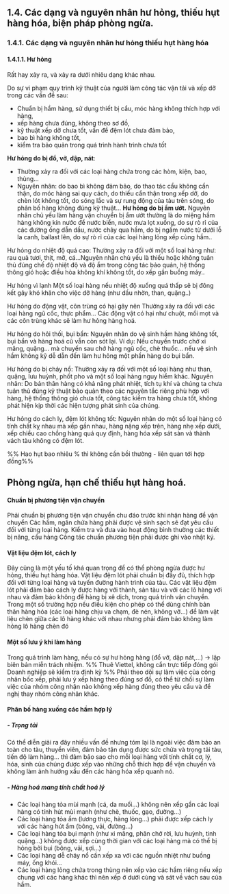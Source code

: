 ## 1.4. Các dạng và nguyên nhân hư hỏng, thiếu hụt hàng hóa, biện pháp phòng ngừa. 
### 1.4.1. Các dạng và nguyên nhân hư hỏng thiếu hụt hàng hóa 
#### 1.4.1.1. Hư hỏng
Rất hay xảy ra, và xảy ra dưới nhiêu dạng khác nhau. 

Do sự vi phạm quy trình kỹ thuật của người làm công tác vận tải và xếp dỡ trong các vấn đề sau: 
- Chuẩn bị hầm hàng, sử dụng thiết bị cẩu, móc hàng không thích hợp với hàng, 
- xếp hàng chưa đúng, không theo sơ đồ, 
- kỹ thuật xếp dỡ chưa tốt, vấn đề đệm lót chưa đảm bảo, 
- bao bì hàng không tốt, 
- kiểm tra bảo quản trong quá trình hành trình chưa tốt
  
**Hư hỏng do bị đổ, vỡ, dập, nát**: 
 - Thường xảy ra đối với các loại hàng chứa trong các hòm, kiện, bao, thùng... 
 - Nguyên nhân: do bao bì không đảm bảo, do thao tác cẩu không cẩn thận, do móc hàng sai quy cách, do thiếu cẩn thận trong xếp dỡ, do chèn lót không tốt, do sóng lắc và sự rung động của tàu trên sóng, do phân bố hàng không đúng kỹ thuật...
 **Hư hỏng do bị ẩm ướt.**
Nguyên nhân chủ yếu làm hàng vận chuyển bị ẩm ướt thường là do miệng hầm hàng không kín nước để nước biển, nước mưa lọt xuống, do sự rò rỉ của các đường ống dẫn dầu, nước chảy qua hầm, do bị ngấm nước từ dưới lỗ la canh, ballast lên, do sự rò rỉ của các loại hàng lỏng xếp cùng hầm..

Hư hỏng do nhiệt độ quá cao: 
Thường xảy ra đối với một số loại hàng như: rau quả tươi, thịt, mỡ, cá...Nguyên nhân chủ yếu là thiếu hoặc không tuân thủ đúng chế độ nhiệt độ và độ ẩm trong công tác bảo quản, hệ thống thông gió hoặc điều hòa không khí không tốt, do xếp gần buồng máy..

Hư hỏng vì lạnh 
Một số loại hàng nếu nhiệt độ xuống quá thấp sẽ bị đông kết gây khó khăn cho việc dỡ hàng (như dầu nhờn, than, quặng..)

 Hư hỏng do động vật, côn trùng có hại gây nên Thường xảy ra đối với các loại hàng ngũ cốc, thực phẩm... Các động vật có hại như chuột, mối mọt và các côn trùng khác sẽ làm hư hỏng hàng hoá. 
 
 Hư hỏng do hôi thối, bụi bẩn: 
 Nguyên nhân do vệ sinh hầm hàng không tốt, bụi bẩn và hàng hoá cũ vẫn còn sót lại. Ví dụ: Nếu chuyến trước chở xi măng, quặng... mà chuyến sau chở hàng ngũ cốc, chè thuốc... nếu vệ sinh hầm không kỹ dễ dẫn đến làm hư hỏng một phần hàng do bụi bẩn. 
 
 Hư hỏng do bị cháy nổ: 
 Thường xảy ra đối với một số loại hàng như than, quặng, lưu huỳnh, phốt pho và một số loại hàng nguy hiểm khác. Nguyên nhân: Do bản thân hàng có khả năng phát nhiệt, tích tụ khí và chúng ta chưa tuân thủ đúng kỹ thuật bảo quản theo các nguyên tắc riêng phù hợp với hàng, hệ thống thông gió chưa tốt, công tác kiểm tra hàng chưa tốt, không phát hiện kịp thời các hiện tượng phát sinh của chúng.
 
 Hư hỏng do cách ly, đệm lót không tốt: 
 Nguyên nhân do một số loại hàng có tính chất kỵ nhau mà xếp gần nhau, hàng nặng xếp trên, hàng nhẹ xếp dưới, xếp chiều cao chồng hàng quá quy định, hàng hóa xếp sát sàn và thành vách tàu không có đệm lót.

%% Hao hụt bao nhiêu % thì không cần bồi thường - liên quan tới hợp đồng%%
## Phòng ngừa, hạn chế thiếu hụt hàng hoá.
#### Chuẩn bị phương tiện vận chuyển
Phải chuẩn bị phương tiện vận chuyển chu đáo trước khi nhận hàng để vận chuyển
Các hầm, ngăn chứa hàng phải được vệ sinh sạch sẽ đạt yêu cầu đối với từng loại hàng.
Kiểm tra và đưa vào hoạt động bình thường các thiết bị nâng, cẩu hàng
Công tác chuẩn phương tiện phải được ghi vào nhật ký.
#### Vật liệu đệm lót, cách ly 
Đây cũng là một yếu tố khá quan trọng để có thể phòng ngừa được hư hỏng, thiếu hụt hàng hóa. Vật liệu đệm lót phải chuẩn bị đầy đủ, thích hợp đối với từng loại hàng và tuyến đường hành trình của tàu. Các vật liệu đệm lót phải đảm bảo cách ly được hàng với thành, sàn tàu và với các lô hàng với nhau và đảm bảo không để hàng bị xê dịch, trong quá trình vận chuyển. Trong một số trường hợp nếu điều kiện cho phép có thể dùng chính bản thân hàng hóa (các loại hàng chịu va chạm, đè nén, không vỡ...) để làm vật liệu chèn giữa các lô hàng khác với nhau nhưng phải đảm bảo không làm hỏng lô hàng chèn đó
#### Một số lưu ý khi làm hàng
Trong quá trình làm hàng, nếu có sự hư hỏng hàng (đổ vỡ, dập nát,...) -> lập biên bản miễn trách nhiệm.
%% 
Thuê Viettel, không cần trực tiếp đóng gói 
Doanh nghiệp sẽ kiểm tra định kỳ
%%
Phải theo dõi sự làm việc của công nhân bốc xếp, phải lưu ý xếp hàng theo đúng sơ đồ, có thể từ chối sự làm việc của nhóm công nhận nào không xếp hàng đúng theo yêu cầu và đề nghị thay nhóm công nhân khác.

#### Phân bố hàng xuống các hầm hợp lý
##### - Trọng tải
Có thể diễn giải ra đây nhiều vấn đề nhưng tóm lại là ngoài việc đảm bảo an toàn cho tàu, thuyền viên, đảm bảo tận dụng được sức chứa và trọng tải tàu, tiến độ làm hàng... thì đảm bảo sao cho mỗi loại hàng với tính chất cơ, lý, hóa, sinh của chúng được xếp vào những chỗ thích hợp để vận chuyển và không làm ảnh hưởng xấu đến các hàng hóa xếp quanh nó. 
##### - Hàng hoá mang tính chất hoá lý
- Các loại hàng tỏa mùi mạnh (cá, da muối...) không nên xếp gần các loại hàng có tính hút mùi mạnh (như chè, thuốc, gạo, đường...)
- Các loại hàng tỏa ẩm (lương thực, hàng lỏng...) phải được xếp cách ly với các hàng hút ẩm (bông, vải, đường...) 
- Các loại hàng tỏa bụi mạnh (như xi măng, phân chở rời, lưu huỳnh, tinh quặng...) không được xếp cùng thời gian với các loại hàng mà có thể bị hỏng bởi bụi (bông, vải, sợi...) 
- Các loại hàng dễ cháy nổ cần xếp xa với các nguồn nhiệt như buồng máy, ống khói...
- Các loại hàng lỏng chứa trong thùng nên xếp vào các hầm riêng nếu xếp chung với các hàng khác thì nên xếp ở dưới cùng và sát về vách sau của hầm.


